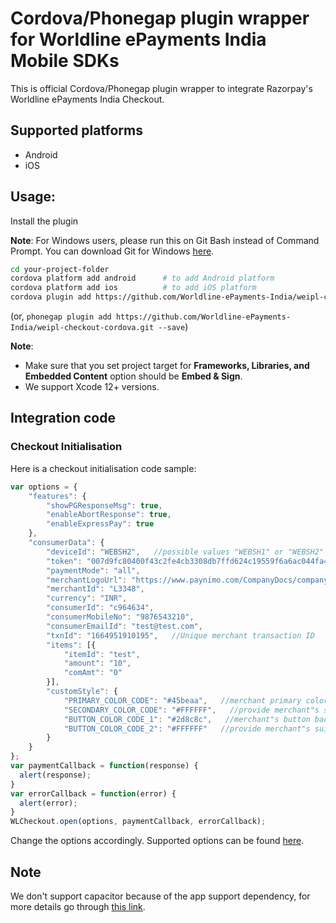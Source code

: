 # Cordova/Phonegap plugin wrapper for Worldline ePayments India Mobile SDKs

This is official Cordova/Phonegap plugin wrapper to integrate Razorpay's Worldline ePayments India Checkout.

## Supported platforms

- Android
- iOS

## Usage:

Install the plugin

**Note**: For Windows users, please run this on Git Bash instead of Command Prompt. You can download Git for Windows [here](https://github.com/git-for-windows/git/releases/latest).

```bash
cd your-project-folder
cordova platform add android      # to add Android platform 
cordova platform add ios          # to add iOS platform
cordova plugin add https://github.com/Worldline-ePayments-India/weipl-checkout-cordova.git --save
```
(or, `phonegap plugin add https://github.com/Worldline-ePayments-India/weipl-checkout-cordova.git --save`)

**Note**:
- Make sure that you set project target for **Frameworks, Libraries, and Embedded Content** option should be **Embed & Sign**. 
- We support Xcode 12+ versions. 

## Integration code

### Checkout Initialisation

Here is a checkout initialisation code sample:

```js
var options = {
	"features": {
		"showPGResponseMsg": true,
		"enableAbortResponse": true,
		"enableExpressPay": true
	},
	"consumerData": {
		"deviceId": "WEBSH2",	//possible values "WEBSH1" or "WEBSH2"
		"token": "007d9fc80400f43c2fe4cb3308db7ffd624c19559f6a6ac044fa4f34d10b1d7ffeee31b573f90f11e58f05cdf588de35ae7d4f9e78c1a30b4abc6c64fc026fad",
		"paymentMode": "all",
		"merchantLogoUrl": "https://www.paynimo.com/CompanyDocs/company-logo-vertical-light.png",  //provided merchant logo will be displayed
		"merchantId": "L3348",
		"currency": "INR",
		"consumerId": "c964634",
		"consumerMobileNo": "9876543210",
		"consumerEmailId": "test@test.com",
		"txnId": "1664951910195",   //Unique merchant transaction ID
		"items": [{
			"itemId": "test",
			"amount": "10",
			"comAmt": "0"
		}],
		"customStyle": {
			"PRIMARY_COLOR_CODE": "#45beaa",   //merchant primary color code
			"SECONDARY_COLOR_CODE": "#FFFFFF",   //provide merchant"s suitable color code
			"BUTTON_COLOR_CODE_1": "#2d8c8c",   //merchant"s button background color code
			"BUTTON_COLOR_CODE_2": "#FFFFFF"   //provide merchant"s suitable color code for button text
		}
	}
};
var paymentCallback = function(response) {
  alert(response);
}
var errorCallback = function(error) {
  alert(error);
}
WLCheckout.open(options, paymentCallback, errorCallback);
```

Change the options accordingly. Supported options can be found [here](https://www.paynimo.com/paynimocheckout/client/salt-based-documentation.htm).

## Note

We don't support capacitor because of the app support dependency, for more details go through [this link](https://capacitor.ionicframework.com/docs/getting-started/dependencies#ios-development).